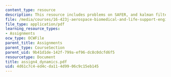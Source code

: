 ```yaml
---
content_type: resource
description: This resource includes problems on SAFER, and kalman filter.
file: /media/courses/16-423j-aerospace-biomedical-and-life-support-engineering-spring-2006/4d61c7c4ed4cda114d9906c9c15eb145_assign4_dynamics.pdf
file_type: application/pdf
learning_resource_types:
- Assignments
ocw_type: OCWFile
parent_title: Assignments
parent_type: CourseSection
parent_uid: 9b41d1de-142f-799a-ef96-dc8c0dcfd6f5
resourcetype: Document
title: assign4_dynamics.pdf
uid: 4d61c7c4-ed4c-da11-4d99-06c9c15eb145
---
```

